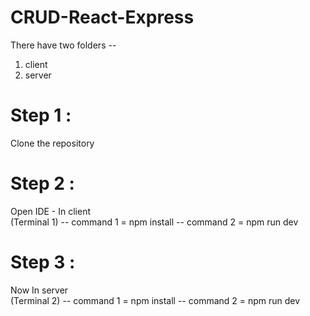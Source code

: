 # CRUD-React-Express
There have two folders --
1. client
2. server

# Step 1 :
Clone the repository

# Step 2 :
Open IDE - In client <br/>
      (Terminal 1)
-- command 1 = npm install
-- command 2 = npm run dev

# Step 3 :
Now In server <br/>
     (Terminal 2)
-- command 1 = npm install
-- command 2 = npm run dev
